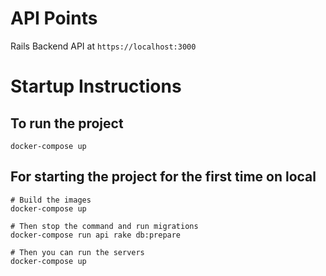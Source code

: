 # API Points

Rails Backend API at `https://localhost:3000`

# Startup Instructions

## To run the project

```shell
docker-compose up
```

## For starting the project for the first time on local
```shell
# Build the images
docker-compose up

# Then stop the command and run migrations
docker­-compose run api rake db:prepare

# Then you can run the servers
docker-compose up
```
